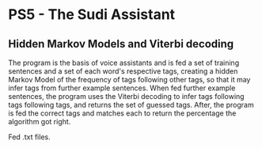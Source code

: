 # PS5 - The Sudi Assistant
## Hidden Markov Models and Viterbi decoding

The program is the basis of voice assistants and is fed a set of training
sentences and a set of each word's respective tags, creating a hidden Markov
Model of the frequency of tags following other tags, so that it may infer tags
from further example sentences. When fed further example sentences, the program
uses the Viterbi decoding to infer tags following tags following tags, and returns
the set of guessed tags. After, the program is fed the correct tags and matches each
to return the percentage the algorithm got right.

Fed .txt files.


